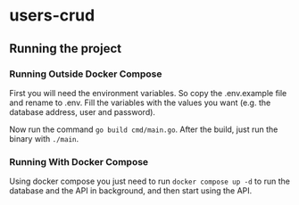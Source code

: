 # users-crud

## Running the project

### Running Outside Docker Compose

First you will need the environment variables. So copy the .env.example file and rename to .env. Fill the variables with the values you want (e.g. the database address, user and password).

Now run the command `go build cmd/main.go`. After the build, just run the binary with `./main`.

### Running With Docker Compose

Using docker compose you just need to run `docker compose up -d` to run the database and the API in background, and then start using the API.
